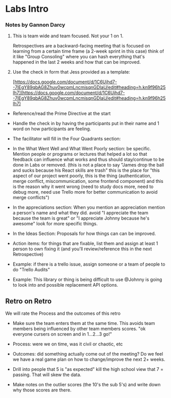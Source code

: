 # Labs Intro

### Notes by Gannon Darcy

1. This is team wide and team focused. Not your 1 on 1.

   Retrospectives are a backward-facing meeting that is focused on learning from a certain time frame (a 2-week sprint in this case) think of it like "Group Consoling" where you can hash everything that's happened in the last 2 weeks and how that can be improved.

2. Use the check in form that Jess provided as a template:

   [https://docs.google.com/document/d/1C6Uihd7--7IEgY89qbAG8Zhuv0wcpmLncmisqnGDlaU/edit#heading=h.kn9f96h25lh7](https://docs.google.com/document/d/1C6Uihd7--7IEgY89qbAG8Zhuv0wcpmLncmisqnGDlaU/edit#heading=h.kn9f96h25lh7)

- Reference/read the Prime Directive at the start

- Handle the check in by having the participants put in their name and 1 word on how participants are feeling.

- The facilitator will fill in the Four Quadrants section:

- In the What Went Well and What Went Poorly section: be specific. Mention people or programs or lectures that helped a lot so that feedback can influence what works and thus should stay/continue to be done in Labs or removed. (this is not a place to say "James drop the ball and sucks because his React skills are trash" this is the place for "this aspect of our project went poorly, this is the thing (authentication, merge conflict, miscommunication, some frontend component) and this is the reason why it went wrong (need to study docs more, need to debug more, need use Trello more for better communication to avoid merge conflicts")

- In the appreciations section: When you mention an appreciation mention a person's name and what they did. avoid "I appreciate the team because the team is great" or "I appreciate Johnny because he's awesome" look for more specific things.

- In the Ideas Section: Proposals for how things can can be improved.

- Action items: for things that are fixable, list them and assign at least 1 person to own fixing it (and you'll review/reference this in the next Retrospective)

- Example: if there is a trello issue, assign someone or a team of people to do "Trello Audits"

- Example: This library or thing is being difficult to use @Johnny is going to look into and possible replacement API options.

## Retro on Retro

We will rate the Process and the outcomes of this retro

- Make sure the team enters them at the same time. This avoids team members being influenced by other team members scores. "ok everyone cursers on screen and in 1...2...3 go!"

- Process: were we on time, was it civil or chaotic, etc

- Outcomes: did something actually come out of the meeting? Do we feel we have a real game plan on how to change/improve the next 2+ weeks.

- Drill into people that 5 is "as expected" kill the high school view that 7 = passing. That will skew the data.

- Make notes on the outlier scores (the 10's the sub 5's) and write down why those scores are there.
